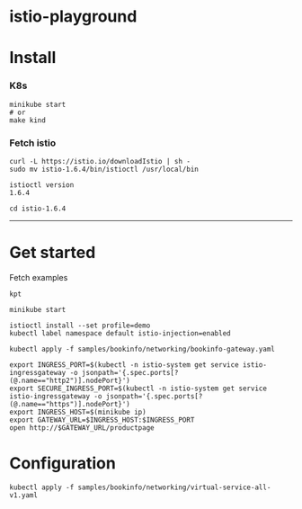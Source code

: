 istio-playground
===

# Install

### K8s

```
minikube start
# or
make kind
```

### Fetch istio

```
curl -L https://istio.io/downloadIstio | sh -
sudo mv istio-1.6.4/bin/istioctl /usr/local/bin

istioctl version
1.6.4

cd istio-1.6.4
```

---

# Get started

Fetch examples
```
kpt 
```

```
minikube start

istioctl install --set profile=demo
kubectl label namespace default istio-injection=enabled

kubectl apply -f samples/bookinfo/networking/bookinfo-gateway.yaml
```

```
export INGRESS_PORT=$(kubectl -n istio-system get service istio-ingressgateway -o jsonpath='{.spec.ports[?(@.name=="http2")].nodePort}')
export SECURE_INGRESS_PORT=$(kubectl -n istio-system get service istio-ingressgateway -o jsonpath='{.spec.ports[?(@.name=="https")].nodePort}')
export INGRESS_HOST=$(minikube ip)
export GATEWAY_URL=$INGRESS_HOST:$INGRESS_PORT
open http://$GATEWAY_URL/productpage
```

# Configuration

```
kubectl apply -f samples/bookinfo/networking/virtual-service-all-v1.yaml
```


